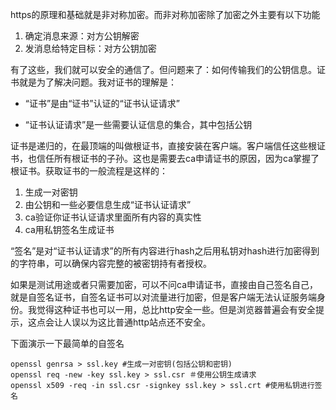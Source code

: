 https的原理和基础就是非对称加密。而非对称加密除了加密之外主要有以下功能

1. 确定消息来源：对方公钥解密
2. 发消息给特定目标：对方公钥加密

有了这些，我们就可以安全的通信了。但问题来了：如何传输我们的公钥信息。证书就是为了解决问题。我对证书的理解是：

* “证书”是由“证书”认证的“证书认证请求”

* “证书认证请求”是一些需要认证信息的集合，其中包括公钥

证书是递归的，在最顶端的叫做根证书，直接安装在客户端。客户端信任这些根证书，也信任所有根证书的子孙。这也是需要去ca申请证书的原因，因为ca掌握了根证书。获取证书的一般流程是这样的：

1. 生成一对密钥
2. 由公钥和一些必要信息生成“证书认证请求”
3. ca验证你证书认证请求里面所有内容的真实性
4. ca用私钥签名生成证书

“签名”是对“证书认证请求”的所有内容进行hash之后用私钥对hash进行加密得到的字符串，可以确保内容完整的被密钥持有者授权。

如果是测试用途或者只需要加密，可以不问ca申请证书，直接由自己签名自己，就是自签名证书，自签名证书可以对流量进行加密，但是客户端无法认证服务端身份。我觉得这种证书也可以一用，总比http安全一些。但是浏览器普遍会有安全提示，这点会让人误以为这比普通http站点还不安全。

下面演示一下最简单的自签名

    openssl genrsa > ssl.key #生成一对密钥(包括公钥和密钥)
    openssl req -new -key ssl.key > ssl.csr ＃使用公钥生成请求
    openssl x509 -req -in ssl.csr -signkey ssl.key > ssl.crt #使用私钥进行签名
